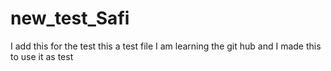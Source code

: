 # new_test_Safi
I add this for the test
this a test file
I am learning the git hub and I made this to use it as test
